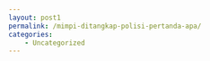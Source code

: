 ```yaml
---
layout: post1
permalink: /mimpi-ditangkap-polisi-pertanda-apa/
categories:
    - Uncategorized
---
```


